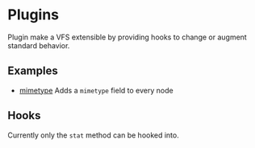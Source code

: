 # Plugins

Plugin make a VFS extensible by providing hooks to change or augment standard
behavior.

## Examples

* [mimetype](https://github.com/kba/vfs/vfs-plugin-mimetype) Adds a `mimetype` field to every node

## Hooks

Currently only the `stat` method can be hooked into.
